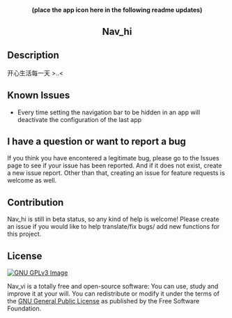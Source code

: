<h4 align="center">(place the app icon here in the following readme updates)</h4>
<h2 align="center"><b>Nav_hi</b></h2>


## Description
开心生活每一天 >..<

## Known Issues
- Every time setting the navigation bar to be hidden in an app will deactivate the configuration of the last app

## I have a question or want to report a bug
If you think you have encontered a legitimate bug, please go to the Issues page to see if your issue has been reported. 
And if it does not exist, create a new issue report. Other than that, creating an issue for feature requests is welcome as well.

## Contribution
Nav_hi is still in beta status, so any kind of help is welcome! Please create an issue if you would like to help translate/fix bugs/
add new functions for this project.

## License
[![GNU GPLv3 Image](https://www.gnu.org/graphics/gplv3-127x51.png)](http://www.gnu.org/licenses/gpl-3.0.en.html)  

Nav_vi is a totally free and open-source software: You can use, study and improve it at your
will. You can redistribute or modify it under the terms of the
[GNU General Public License](https://www.gnu.org/licenses/gpl.html) as
published by the Free Software Foundation.  
